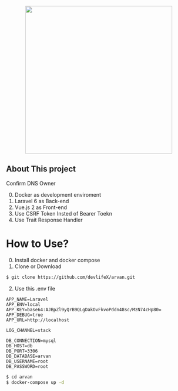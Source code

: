 <p align="center"><img src="https://res.cloudinary.com/dtfbvvkyp/image/upload/v1566331377/laravel-logolockup-cmyk-red.svg" width="400"></p>


## About This project
 Confirm DNS Owner
 
0) Docker as development enviroment 
1) Laravel 6 as Back-end  
2) Vue.js 2 as Front-end 
3) Use CSRF Token Insted of Bearer Toekn  
4) Use Trait Response Handler   


How to Use?
========
0) Install docker and docker compose
1) Clone or Download 
```bash
$ git clone https://github.com/devlifeX/arvan.git
```
2) Use this .env file
```plain
APP_NAME=Laravel
APP_ENV=local
APP_KEY=base64:AJBpZl9yQrB9QLgDakOvFkvoPddn48sc/MzN74cHp80=
APP_DEBUG=true
APP_URL=http://localhost

LOG_CHANNEL=stack

DB_CONNECTION=mysql
DB_HOST=db
DB_PORT=3306
DB_DATABASE=arvan
DB_USERNAME=root
DB_PASSWORD=root
```

```bash
$ cd arvan
$ docker-compose up -d
```
